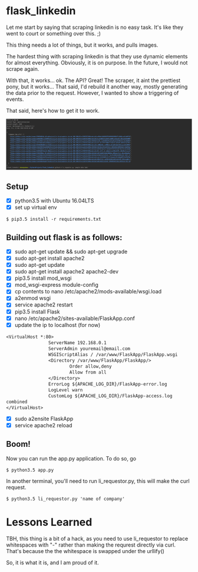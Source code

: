 # flask_linkedin

Let me start by saying that scraping linkedin is no easy task. It's like they went to court or something over this. ;)

This thing needs a lot of things, but it works, and pulls images. 

The hardest thing with scraping linkedin is that they use dynamic elements for almost everything. Obviously, it is on
purpose. In the future, I would not scrape again.

With that, it works... ok. The API? Great! The scraper, it aint the prettiest pony, but it works... That said, I'd rebuild it another way, mostly generating the data prior to the request. However, I wanted to show a triggering of events. 

That said, here's how to get it to work.

![linkedin_Flask_API](imgs/sweet.png "Sweet!")

## Setup
- [x] python3.5 with Ubuntu 16.04LTS
- [x] set up virtual env

```
$ pip3.5 install -r requirements.txt

```

## Building out flask is as follows:

- [x] sudo apt-get update && sudo apt-get upgrade
- [x] sudo apt-get install apache2 
- [x] sudo apt-get update
- [x] sudo apt-get install apache2 apache2-dev
- [x] pip3.5 install mod_wsgi
- [x] mod_wsgi-express module-config
- [x] cp contents to nano /etc/apache2/mods-available/wsgi.load
- [x] a2enmod wsgi
- [x] service apache2 restart
- [x] pip3.5 install Flask
- [x] nano /etc/apache2/sites-available/FlaskApp.conf
- [x] update the ip to localhost (for now)

```
<VirtualHost *:80>
                ServerName 192.168.0.1
                ServerAdmin youremail@email.com
                WSGIScriptAlias / /var/www/FlaskApp/FlaskApp.wsgi
                <Directory /var/www/FlaskApp/FlaskApp/>
                        Order allow,deny
                        Allow from all
                </Directory>
                ErrorLog ${APACHE_LOG_DIR}/FlaskApp-error.log
                LogLevel warn
                CustomLog ${APACHE_LOG_DIR}/FlaskApp-access.log combined
</VirtualHost>
```
- [x] sudo a2ensite FlaskApp
- [x] service apache2 reload

## Boom! 
Now you can run the app.py application. To do so, go


```
$ python3.5 app.py
```
In another terminal, you'll need to run li_requestor.py, this will make the curl request.

```
$ python3.5 li_requestor.py 'name of company'
```

# Lessons Learned
TBH, this thing is a bit of a hack, as you need to use li_requestor to replace whitespaces with "-" rather than making
the requrest directly via curl. That's because the the whitespace is swapped under the urllify()

So, it is what it is, and I am proud of it. 


